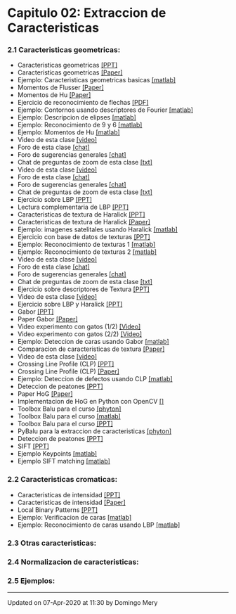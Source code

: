 
# Capitulo 02: Extraccion de Caracteristicas
### 2.1 Caracteristicas geometricas:
* Caracteristicas geometricas [[PPT]](https://github.com/domingomery/patrones/blob/master/clases/Cap02_Extraccion_de_Caracteristicas/presentations/PAT02_GeometricFeatures.pptx)
* Caracteristicas geometricas [[Paper]](https://github.com/domingomery/patrones/blob/master/clases/Cap02_Extraccion_de_Caracteristicas/papers/PAT02_GeometricFeatures.pdf)
* Ejemplo: Caracteristicas geometricas basicas [[matlab]](https://github.com/domingomery/patrones/blob/master/clases/Cap02_Extraccion_de_Caracteristicas/matlab/PAT02_BasicGeoFeatures.m)
* Momentos de Flusser [[Paper]](https://github.com/domingomery/patrones/blob/master/clases/Cap02_Extraccion_de_Caracteristicas/papers/Flusser_Moments.pdf)
* Momentos de Hu [[Paper]](https://github.com/domingomery/patrones/blob/master/clases/Cap02_Extraccion_de_Caracteristicas/papers/Hu_Moments.pdf)
* Ejercicio de reconocimiento de flechas [[PDF]](https://github.com/domingomery/patrones/blob/master/clases/Cap02_Extraccion_de_Caracteristicas/presentations/PAT02_EjercicioFlechas.pdf)
* Ejemplo: Contornos usando descriptores de Fourier [[matlab]](https://github.com/domingomery/patrones/blob/master/clases/Cap02_Extraccion_de_Caracteristicas/matlab/PAT02_FourierDescriptors.m)
* Ejemplo: Descripcion de elipses [[matlab]](https://github.com/domingomery/patrones/blob/master/clases/Cap02_Extraccion_de_Caracteristicas/matlab/PAT02_GeoEllipses.m)
* Ejemplo: Reconocimiento de 9 y 6 [[matlab]](https://github.com/domingomery/patrones/blob/master/clases/Cap02_Extraccion_de_Caracteristicas/matlab/PAT02_GeoFeatures_96.m)
* Ejemplo: Momentos de Hu [[matlab]](https://github.com/domingomery/patrones/blob/master/clases/Cap02_Extraccion_de_Caracteristicas/matlab/PAT02_HuMoments.m)
* Video de esta clase [[video]](https://youtu.be/J8nhfgUTXXs)
* Foro de esta clase [[chat]](https://github.com/domingomery/patrones/issues/8)
* Foro de sugerencias generales [[chat]](https://github.com/domingomery/patrones/issues/9)
* Chat de preguntas de zoom de esta clase [[txt]](https://github.com/domingomery/patrones/blob/master/clases/Cap02_Extraccion_de_Caracteristicas/presentations/PAT02_ChatPreguntas_Clase_03_170320.txt)
* Video de esta clase [[video]](https://youtu.be/7woR1nDc9r0)
* Foro de esta clase [[chat]](https://github.com/domingomery/patrones/issues/10)
* Foro de sugerencias generales [[chat]](https://github.com/domingomery/patrones/issues/9)
* Chat de preguntas de zoom de esta clase [[txt]](https://github.com/domingomery/patrones/blob/master/clases/Cap02_Extraccion_de_Caracteristicas/presentations/PAT02_ChatPreguntas_Clase_03_170320.txt)
* Ejercicio sobre LBP [[PPT]](https://github.com/domingomery/patrones/blob/master/clases/Cap02_Extraccion_de_Caracteristicas/presentations/PAT02_QuizLBP.pptx)
* Lectura complementaria de LBP [[PPT]](http://www.scholarpedia.org/article/Local_Binary_Patterns)
* Caracteristicas de textura de Haralick [[PPT]](https://github.com/domingomery/patrones/blob/master/clases/Cap02_Extraccion_de_Caracteristicas/presentations/PAT02_HaralickTexture.pptx)
* Caracteristicas de textura de Haralick [[Paper]](https://github.com/domingomery/patrones/blob/master/clases/Cap02_Extraccion_de_Caracteristicas/papers/Haralick_Textures.pdf)
* Ejemplo: imagenes satelitales usando Haralick [[matlab]](https://github.com/domingomery/patrones/blob/master/clases/Cap02_Extraccion_de_Caracteristicas/matlab/PAT02_TexturesHaralick.m)
* Ejercicio con base de datos de texturas [[PPT]](https://github.com/domingomery/patrones/blob/master/clases/Cap02_Extraccion_de_Caracteristicas/presentations/PAT02_Ejercicio_111_Texturas.pptx)
* Ejemplo: Reconocimiento de texturas 1 [[matlab]](https://github.com/domingomery/patrones/blob/master/clases/Cap02_Extraccion_de_Caracteristicas/matlab/PAT02_TextureRecognition_1.m)
* Ejemplo: Reconocimiento de texturas 2 [[matlab]](https://github.com/domingomery/patrones/blob/master/clases/Cap02_Extraccion_de_Caracteristicas/matlab/PAT02_TextureRecognition_2.m)
* Video de esta clase [[video]](https://youtu.be/w1T-gzD4gDo)
* Foro de esta clase [[chat]](https://github.com/domingomery/patrones/issues/11)
* Foro de sugerencias generales [[chat]](https://github.com/domingomery/patrones/issues/9)
* Chat de preguntas de zoom de esta clase [[txt]](https://github.com/domingomery/patrones/blob/master/clases/Cap02_Extraccion_de_Caracteristicas/presentations/PAT02_ChatPreguntas_Clase_03_170320.txt)
* Ejercicio sobre descriptores de Textura [[PPT]](https://github.com/domingomery/patrones/blob/master/clases/Cap02_Extraccion_de_Caracteristicas/presentations/PAT02_QuizTexturas.pptx)
* Video de esta clase [[video]](https://youtu.be/qaENVpUg0dk)
* Ejercicio sobre LBP y Haralick [[PPT]](https://github.com/domingomery/patrones/blob/master/clases/Cap02_Extraccion_de_Caracteristicas/presentations/PAT02_QuizTexturas.pptx)
* Gabor [[PPT]](https://github.com/domingomery/patrones/blob/master/clases/Cap02_Extraccion_de_Caracteristicas/presentations/PAT02_Gabor.pptx)
* Paper Gabor [[Paper]](https://github.com/domingomery/patrones/blob/master/clases/Cap02_Extraccion_de_Caracteristicas/papers/Manjunath_GaborFeatures1996.pdf)
* Video experimento con gatos (1/2) [[Video]](https://youtu.be/IOHayh06LJ4)
* Video experimento con gatos (2/2) [[Video]](https://youtu.be/QzkMo45pcUo)
* Ejemplo: Deteccion de caras usando Gabor [[matlab]](https://github.com/domingomery/patrones/blob/master/clases/Cap02_Extraccion_de_Caracteristicas/matlab/PAT02_FaceDetection_Gabor.m)
* Comparacion de caracteristicas de textura [[Paper]](https://github.com/domingomery/patrones/blob/master/clases/Cap02_Extraccion_de_Caracteristicas/papers/Randen_ComparativeTextures.pdf)
* Video de esta clase [[video]](https://youtu.be/y-Kl5-v8qqQ)
* Crossing Line Profile (CLP) [[PPT]](https://github.com/domingomery/patrones/blob/master/clases/Cap02_Extraccion_de_Caracteristicas/presentations/PAT02_CrossingLineProfiles.pptx)
* Crossing Line Profile (CLP) [[Paper]](https://github.com/domingomery/patrones/blob/master/clases/Cap02_Extraccion_de_Caracteristicas/papers/Mery_CrossingLineProfiles.pdf)
* Ejemplo: Deteccion de defectos usando CLP [[matlab]](https://github.com/domingomery/patrones/blob/master/clases/Cap02_Extraccion_de_Caracteristicas/matlab/PAT02_CLP.m)
* Deteccion de peatones [[PPT]](https://github.com/domingomery/patrones/blob/master/clases/Cap02_Extraccion_de_Caracteristicas/presentations/PAT02_HoG_HumanDetection.pptx)
* Paper HoG [[Paper]](https://hal.inria.fr/file/index/docid/548512/filename/hog_cvpr2005.pdf)
* Implementacion de HoG en Python con OpenCV [[]](https://www.learnopencv.com/histogram-of-oriented-gradients/)
* Toolbox Balu para el curso [[phyton]](https://github.com/mbucchi/pybalu)
* Toolbox Balu para el curso [[matlab]](https://github.com/domingomery/Balu)
* Toolbox Balu para el curso [[PPT]](https://github.com/domingomery/patrones/blob/master/clases/Cap02_Extraccion_de_Caracteristicas/presentations/PAT02_FX_Balu.pptx)
* PyBalu para la extraccion de caracteristicas [[phyton]](https://github.com/domingomery/patrones/blob/master/clases/Cap02_Extraccion_de_Caracteristicas/phyton/)
* Deteccion de peatones [[PPT]](https://github.com/domingomery/patrones/blob/master/clases/Cap02_Extraccion_de_Caracteristicas/presentations/PAT02_HoG_HumanDetection.pptx)
* SIFT [[PPT]](https://github.com/domingomery/patrones/blob/master/clases/Cap02_Extraccion_de_Caracteristicas/presentations/PAT02_SIFT_ObjectDetection.pptx)
* Ejemplo Keypoints [[matlab]](https://github.com/domingomery/patrones/blob/master/clases/Cap02_Extraccion_de_Caracteristicas/matlab/PAT02_SIFT_DoG_Keypoints.m)
* Ejemplo SIFT matching [[matlab]](https://github.com/domingomery/patrones/blob/master/clases/Cap02_Extraccion_de_Caracteristicas/matlab/PAT02_SIFT.m)
### 2.2 Caracteristicas cromaticas:
* Caracteristicas de intensidad [[PPT]](https://github.com/domingomery/patrones/blob/master/clases/Cap02_Extraccion_de_Caracteristicas/presentations/PAT02_IntensityFeatures.pptx)
* Caracteristicas de intensidad [[Paper]](https://github.com/domingomery/patrones/blob/master/clases/Cap02_Extraccion_de_Caracteristicas/papers/PAT02_IntensityFeatures.pdf)
* Local Binary Patterns [[PPT]](https://github.com/domingomery/patrones/blob/master/clases/Cap02_Extraccion_de_Caracteristicas/presentations/PAT02_LocalBinaryPatterns.pptx)
* Ejemplo: Verificacion de caras [[matlab]](https://github.com/domingomery/patrones/blob/master/clases/Cap02_Extraccion_de_Caracteristicas/matlab/PAT02_LBP_FaceVerification.m)
* Ejemplo: Reconocimiento de caras usando LBP [[matlab]](https://github.com/domingomery/patrones/blob/master/clases/Cap02_Extraccion_de_Caracteristicas/matlab/PAT02_FaceRecognition_simple.m)
### 2.3 Otras caracteristicas:
### 2.4 Normalizacion de caracteristicas:
### 2.5 Ejemplos:
---


Updated on 07-Apr-2020 at 11:30 by Domingo Mery
